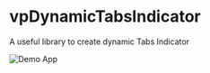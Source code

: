 # vpDynamicTabsIndicator
A useful library to create dynamic Tabs Indicator

![Demo App](https://media.giphy.com/media/Ypf0iBYJCehy0uM086/giphy.gif)
